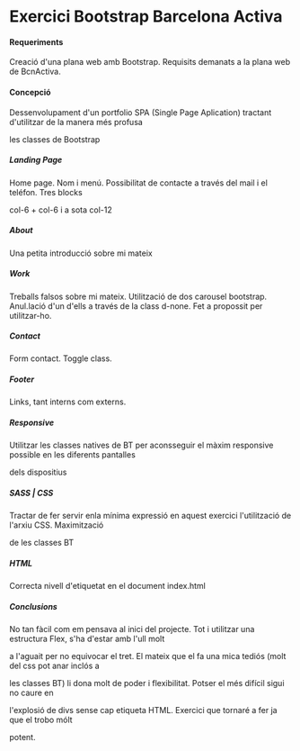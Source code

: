 # Exercici Bootstrap Barcelona Activa

#### Requeriments

Creaci&oacute; d'una plana web amb Bootstrap. Requisits demanats a la plana web de BcnActiva.

#### Concepció

Dessenvolupament d'un portfolio SPA (Single Page Aplication) tractant d'utilitzar de la manera m&eacute;s profusa 

les classes de Bootstrap

##### Landing Page

Home page. Nom i men&uacute;. Possibilitat de contacte a trav&eacute;s del mail i el tel&eacute;fon. Tres blocks

col-6 + col-6 i a sota col-12

##### About

Una petita introducci&oacute; sobre mi mateix

##### Work

Treballs falsos sobre mi mateix. Utilitzaci&oacute; de dos carousel bootstrap. Anul.laci&oacute; d'un d'ells a trav&eacute;s 
de la class d-none. Fet a propossit per utilitzar-ho.

##### Contact

Form contact. Toggle class.

##### Footer

Links, tant interns com externs.

##### Responsive

Utilitzar les classes natives de BT per aconsseguir el màxim responsive possible en les diferents pantalles 

dels dispositius

##### SASS | CSS

Tractar de fer servir enla mínima expressi&oacute; en aquest exercici l'utilitzaci&oacute; de l'arxiu CSS. Maximitzaci&oacute;

de les classes BT

##### HTML

Correcta nivell d'etiquetat en el document index.html

##### Conclusions

No tan fàcil com em pensava al inici del projecte. Tot i utilitzar una estructura Flex, s'ha d'estar amb l'ull molt 

a l'aguait per no equivocar el tret. El mateix que el fa una mica tedi&oacute;s (molt del css pot anar incl&oacute;s a 

les classes BT) li dona molt de poder i flexibilitat. Potser el m&eacute;s dif&iacute;cil sigui no caure en 

l'explosi&oacute; de divs sense cap etiqueta HTML. Exercici que tornar&eacute; a fer ja que el trobo m&oacute;lt 

potent.
